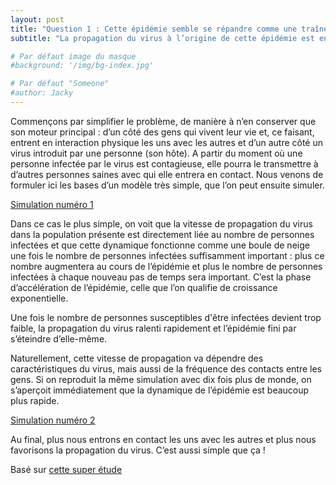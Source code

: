 ```yaml
---
layout: post
title: "Question 1 : Cette épidémie semble se répandre comme une traînée de poudre. Pourquoi ?"
subtitle: "La propagation du virus à l’origine de cette épidémie est en effet très rapide. La forte contagiosité du virus en est responsable bien sûr, mais nous avons également notre part de responsabilité. Démonstration !"

# Par défaut image du masque 
#background: '/img/bg-index.jpg'

# Par défaut "Someone"
#author: Jacky
---
```


<p>
Commençons par simplifier le problème, de manière à n’en conserver que son moteur principal : d’un côté des gens qui vivent leur vie et, ce faisant, entrent en interaction physique les uns avec les autres et d’un autre côté un virus introduit par une personne (son hôte). A partir du moment où une personne infectée par le virus est contagieuse, elle pourra le transmettre à d’autres personnes saines avec qui elle entrera en contact. Nous venons de formuler ici les bases d’un modèle très simple, que l’on peut ensuite simuler.
</p>

<a href="#" class="btn btn-primary" onclick="loadView(1, this); return false;">Simulation numéro 1</a>
<div class="iframeContainer"></div>

<p>
Dans ce cas le plus simple, on voit que la vitesse de propagation du virus dans la population présente est directement liée au nombre de personnes infectées et que cette dynamique fonctionne comme une boule de neige une fois le nombre de personnes infectées suffisamment important : plus ce nombre augmentera au cours de l’épidémie et plus le nombre de personnes infectées à chaque nouveau pas de temps sera important. C’est la phase d’accélération de l’épidémie, celle que l’on qualifie de croissance exponentielle.
</p>
<p>
Une fois le nombre de personnes susceptibles d'être infectées devient trop faible, la propagation du virus ralenti rapidement et l’épidémie fini par s’éteindre d’elle-même.
</p>
<p>
Naturellement, cette vitesse de propagation va dépendre des caractéristiques du virus, mais aussi de la fréquence des contacts entre les gens. Si on reproduit la même simulation avec dix fois plus de monde, on s’aperçoit immédiatement que la dynamique de l’épidémie est beaucoup plus rapide.
</p>

<a href="#" class="btn btn-primary" onclick="loadView(2, this); return false;">Simulation numéro 2</a>          
<div class="iframeContainer"></div>

<p>Au final, plus nous entrons en contact les uns avec les autres et plus nous favorisons la propagation du virus. C’est aussi simple que ça !</p>
<p class="post-meta">Basé sur <a href="#">cette super étude</a></p>
